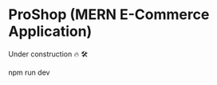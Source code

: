 # ProShop (MERN E-Commerce Application)

Under construction 🔥 🛠️

<!-- This will run both frontend & backend -->

npm run dev
